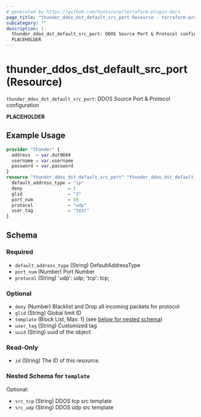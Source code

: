 ```yaml
---
# generated by https://github.com/hashicorp/terraform-plugin-docs
page_title: "thunder_ddos_dst_default_src_port Resource - terraform-provider-thunder"
subcategory: ""
description: |-
  thunder_ddos_dst_default_src_port: DDOS Source Port & Protocol configuration
  PLACEHOLDER
---
```


# thunder_ddos_dst_default_src_port (Resource)

`thunder_ddos_dst_default_src_port`: DDOS Source Port & Protocol configuration

__PLACEHOLDER__

## Example Usage

```terraform
provider "thunder" {
  address  = var.dut9049
  username = var.username
  password = var.password
}
resource "thunder_ddos_dst_default_src_port" "thunder_ddos_dst_default_src_port" {
  default_address_type = "ip"
  deny                 = 1
  glid                 = "3"
  port_num             = 50
  protocol             = "udp"
  user_tag             = "test"
}
```

<!-- schema generated by tfplugindocs -->
## Schema

### Required

- `default_address_type` (String) DefaultAddressType
- `port_num` (Number) Port Number
- `protocol` (String) 'udp': udp; 'tcp': tcp;

### Optional

- `deny` (Number) Blacklist and Drop all incoming packets for protocol
- `glid` (String) Global limit ID
- `template` (Block List, Max: 1) (see [below for nested schema](#nestedblock--template))
- `user_tag` (String) Customized tag
- `uuid` (String) uuid of the object

### Read-Only

- `id` (String) The ID of this resource.

<a id="nestedblock--template"></a>
### Nested Schema for `template`

Optional:

- `src_tcp` (String) DDOS tcp src template
- `src_udp` (String) DDOS udp src template


